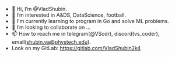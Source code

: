 - 👋 Hi, I’m @VladShubin.
- 👀 I’m interested in A&DS, DataScience, football.
- 🌱 I'm currently learning to program in Go and solve ML problems.
- 💞️ I’m looking to collaborate on ...
- 📫 How to reach me in telegram(@VScdr), discord(vs_coder), email(shubin.va@phystech.edu).
- Look on my GitLab: https://gitlab.com/VladShubin2k4
<!---
VladShubin2k4/VladShubin2k4 is a ✨ special ✨ repository because its `README.md` (this file) appears on your GitHub profile.
You can click the Preview link to take a look at your changes.
--->
